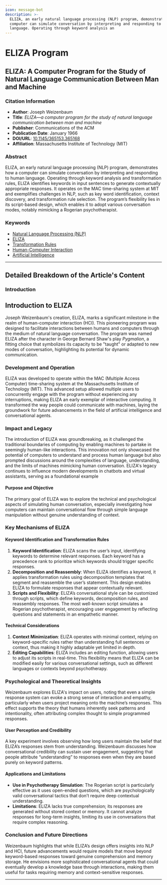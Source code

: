 ```yaml
---
icon: message-bot
description: >-
  ELIZA, an early natural language processing (NLP) program, demonstrates how a
  computer can simulate conversation by interpreting and responding to human
  language. Operating through keyword analysis an
---
```


# ELIZA Program

## **ELIZA: A Computer Program for the Study of Natural Language Communication Between Man and Machine**

### Citation Information

* **Author**: Joseph Weizenbaum
* **Title**: _ELIZA—a computer program for the study of natural language communication between man and machine_
* **Publisher**: Communications of the ACM
* **Publication Date**: January 1966
* **DOI/URL**: [10.1145/365153.365168](https://doi.org/10.1145/365153.365168)
* **Affiliation**: Massachusetts Institute of Technology (MIT)

### Abstract

ELIZA, an early natural language processing (NLP) program, demonstrates how a computer can simulate conversation by interpreting and responding to human language. Operating through keyword analysis and transformation rules, ELIZA identifies keywords in input sentences to generate contextually appropriate responses. It operates on the MAC time-sharing system at MIT and exemplifies challenges in NLP, such as key word identification, context discovery, and transformation rule selection. The program’s flexibility lies in its script-based design, which enables it to adopt various conversation modes, notably mimicking a Rogerian psychotherapist.

### Keywords

* [Natural Language Processing (NLP)](https://scholar.google.com/scholar?q=Natural+Language+Processing+NLP)
* [ELIZA](https://scholar.google.com/scholar?q=ELIZA)
* [Transformation Rules](https://scholar.google.com/scholar?q=Transformation+Rules)
* [Human-Computer Interaction](https://scholar.google.com/scholar?q=Human-Computer+Interaction)
* [Artificial Intelligence](https://scholar.google.com/scholar?q=Artificial+Intelligence)

***

## Detailed Breakdown of the Article's Content

### Introduction

## Introduction to ELIZA

Joseph Weizenbaum's creation, ELIZA, marks a significant milestone in the realm of human-computer interaction (HCI). This pioneering program was designed to facilitate interactions between humans and computers through the medium of natural language conversation. The program was named ELIZA after the character in George Bernard Shaw's play _Pygmalion_, a fitting choice that symbolizes its capacity to be "taught" or adapted to new modes of conversation, highlighting its potential for dynamic communication.

### Development and Operation

ELIZA was developed to operate within the MAC (Multiple Access Computer) time-sharing system at the Massachusetts Institute of Technology (MIT). This advanced setup allowed multiple users to concurrently engage with the program without experiencing any interruptions, making ELIZA an early exemplar of interactive computing. It transformed the way people could communicate with machines, laying the groundwork for future advancements in the field of artificial intelligence and conversational agents.

### Impact and Legacy

The introduction of ELIZA was groundbreaking, as it challenged the traditional boundaries of computing by enabling machines to partake in seemingly human-like interactions. This innovation not only showcased the potential of computers to understand and process human language but also prompted discussions around the complexities of language, understanding, and the limits of machines mimicking human conversation. ELIZA's legacy continues to influence modern developments in chatbots and virtual assistants, serving as a foundational example

#### Purpose and Objective

The primary goal of ELIZA was to explore the technical and psychological aspects of simulating human conversation, especially investigating how computers can maintain conversational flow through simple language manipulation without genuine understanding of context.

### Key Mechanisms of ELIZA

#### Keyword Identification and Transformation Rules

1. **Keyword Identification**: ELIZA scans the user’s input, identifying keywords to determine relevant responses. Each keyword has a precedence rank to prioritize which keywords should trigger specific responses.
2. **Decomposition and Reassembly**: When ELIZA identifies a keyword, it applies transformation rules using decomposition templates that segment and reassemble the user’s statement. This design enables ELIZA to formulate responses that appear contextually relevant.
3. **Scripts and Flexibility**: ELIZA’s conversational style can be customized through scripts, which define keywords, decomposition rules, and reassembly responses. The most well-known script simulates a Rogerian psychotherapist, encouraging user engagement by reflecting questions and statements in an empathetic manner.

#### Technical Considerations

1. **Context Minimization**: ELIZA operates with minimal context, relying on keyword-specific rules rather than understanding full sentences or context, thus making it highly adaptable yet limited in depth.
2. **Editing Capabilities**: ELIZA includes an editing function, allowing users to adjust its scripts in real-time. This flexibility means that ELIZA can be modified easily for various conversational settings, such as different languages or contexts beyond psychotherapy.

### Psychological and Theoretical Insights

Weizenbaum explores ELIZA's impact on users, noting that even a simple response system can evoke a strong sense of interaction and empathy, particularly when users project meaning onto the machine’s responses. This effect supports the theory that humans inherently seek patterns and intentionality, often attributing complex thought to simple programmed responses.

#### User Perception and Credibility

A key experiment involves observing how long users maintain the belief that ELIZA’s responses stem from understanding. Weizenbaum discusses how conversational credibility can sustain user engagement, suggesting that people attribute “understanding” to responses even when they are based purely on keyword patterns.

#### Applications and Limitations

* **Use in Psychotherapy Simulation**: The Rogerian script is particularly effective as it uses open-ended questions, which are psychologically valid conversational tactics that don’t require deep contextual understanding.
* **Limitations**: ELIZA lacks true comprehension; its responses are generated without stored context or memory. It cannot analyze responses for long-term insights, limiting its use in conversations that require complex reasoning.

### Conclusion and Future Directions

Weizenbaum highlights that while ELIZA’s design offers insights into NLP and HCI, future advancements would require models that move beyond keyword-based responses toward genuine comprehension and memory storage. He envisions more sophisticated conversational agents that could eventually develop a knowledge base through interactions, making them useful for tasks requiring memory and context-sensitive responses.

***
